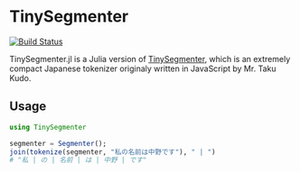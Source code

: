 # TinySegmenter

[![Build Status](https://travis-ci.org/chezou/TinySegmenter.jl.svg?branch=master)](https://travis-ci.org/chezou/TinySegmenter.jl)

TinySegmenter.jl is a Julia version of [TinySegmenter](http://chasen.org/~taku/software/TinySegmenter/), which is an extremely compact Japanese tokenizer
originaly written in JavaScript by Mr. Taku Kudo.

## Usage

```julia
using TinySegmenter

segmenter = Segmenter();
join(tokenize(segmenter, "私の名前は中野です"), " | ")
# "私 | の | 名前 | は | 中野 | です"
```
